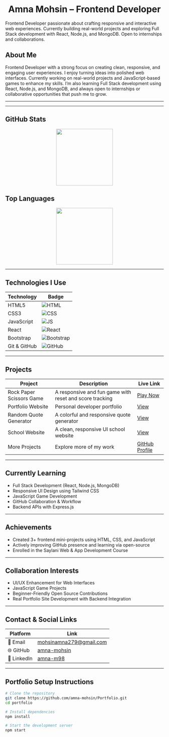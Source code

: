 <h1 align="center">Amna Mohsin – Frontend Developer</h1>

Frontend Developer passionate about crafting responsive and interactive web experiences. Currently building real-world projects and exploring Full Stack development with React, Node.js, and MongoDB. Open to internships and collaborations.

## About Me

Frontend Developer with a strong focus on creating clean, responsive, and engaging user experiences. I enjoy turning ideas into polished web interfaces. Currently working on real-world projects and JavaScript-based games to enhance my skills. I’m also learning Full Stack development using React, Node.js, and MongoDB, and always open to internships or collaborative opportunities that push me to grow.

---
---

## GitHub Stats
<p align="center">
  <img src="https://github-readme-stats.vercel.app/api?username=amna-mohsin&show_icons=true&theme=tokyonight" height="180"/>
</p>

## Top Languages
<p align="center">
  <img src="https://github-readme-stats.vercel.app/api/top-langs/?username=amna-mohsin&layout=compact&theme=tokyonight" height="180"/>
</p>

---

## Technologies I Use

| Technology         | Badge |
|--------------------|-------|
| HTML5              | ![HTML](https://img.shields.io/badge/-HTML5-E34F26?logo=html5&logoColor=white) |
| CSS3               | ![CSS](https://img.shields.io/badge/-CSS3-1572B6?logo=css3&logoColor=white) |
| JavaScript         | ![JS](https://img.shields.io/badge/-JavaScript-F7DF1E?logo=javascript&logoColor=black) |
| React              | ![React](https://img.shields.io/badge/-React-61DAFB?logo=react&logoColor=black) |
| Bootstrap          | ![Bootstrap](https://img.shields.io/badge/-Bootstrap-563D7C?logo=bootstrap&logoColor=white) |
| Git & GitHub       | ![GitHub](https://img.shields.io/badge/-GitHub-181717?logo=github&logoColor=white) |

---

## Projects

| Project | Description | Live Link |
|--------|-------------|-----------|
| Rock Paper Scissors Game | A responsive and fun game with reset and score tracking | [Play Now](https://rock-paper-scissor-a.netlify.app) |
| Portfolio Website | Personal developer portfolio | [View](https://vermillion-praline-15e750.netlify.app/) |
| Random Quote Generator | A colorful and responsive quote generator | [View](https://random-quote-website.netlify.app/) |
| School Website | A clean, responsive UI school website | [View](https://learnify-hub.netlify.app/) |
| More Projects | Explore more of my work | [GitHub Profile](https://github.com/amna-mohsin) |

---

## Currently Learning

- Full Stack Development (React, Node.js, MongoDB)
- Responsive UI Design using Tailwind CSS
- JavaScript Game Development
- GitHub Collaboration & Workflow
- Backend APIs with Express.js

---

## Achievements

- Created 3+ frontend mini-projects using HTML, CSS, and JavaScript  
- Actively improving GitHub presence and learning via open-source  
- Enrolled in the Saylani Web & App Development Course  

---

## Collaboration Interests

- UI/UX Enhancement for Web Interfaces  
- JavaScript Game Projects  
- Beginner-Friendly Open Source Contributions  
- Real Portfolio Site Development with Backend Integration  

---

## Contact & Social Links

| Platform | Link |
|----------|------|
| 📧 Email | [mohsinamna279@gmail.com](mailto:mohsinamna279@gmail.com) |
| 🌐 GitHub | [amna-mohsin](https://github.com/amna-mohsin) |
| 🔗 LinkedIn | [amna-m98](https://www.linkedin.com/in/amna-m98/) |

---

## Portfolio Setup Instructions

```bash
# Clone the repository
git clone https://github.com/amna-mohsin/Portfolio.git
cd portfolio

# Install dependencies
npm install

# Start the development server
npm start
